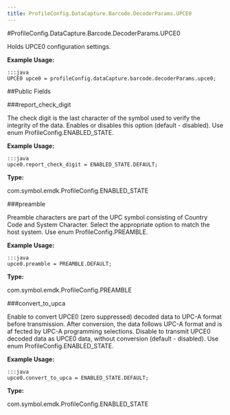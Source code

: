 ```yaml
---
title: ProfileConfig.DataCapture.Barcode.DecoderParams.UPCE0
---
```

#ProfileConfig.DataCapture.Barcode.DecoderParams.UPCE0

Holds UPCE0 configuration settings.

 

**Example Usage:**
	
	:::java	
	UPCE0 upce0 = profileConfig.dataCapture.barcode.decoderParams.upce0;


##Public Fields

###report_check_digit

The check digit is the last character of the symbol used to verify the integrity of the data.
 Enables or disables this option (default - disabled).
 Use enum  ProfileConfig.ENABLED_STATE.

 

**Example Usage:**
	
	:::java	
	upce0.report_check_digit = ENABLED_STATE.DEFAULT;


**Type:**

com.symbol.emdk.ProfileConfig.ENABLED_STATE

###preamble

Preamble characters are part of the UPC symbol consisting of Country Code and System Character.
 Select the appropriate option to match the host system.
 Use enum  ProfileConfig.PREAMBLE.

 

**Example Usage:**
	
	:::java	
	upce0.preamble = PREAMBLE.DEFAULT;


**Type:**

com.symbol.emdk.ProfileConfig.PREAMBLE

###convert_to_upca

Enable to convert UPCE0 (zero suppressed) decoded data to UPC-A format before transmission.
 After conversion, the data follows UPC-A format and is af fected by UPC-A programming selections.
 Disable to transmit UPCE0 decoded data as UPCE0 data, without conversion (default - disabled).
 Use enum  ProfileConfig.ENABLED_STATE.

 

**Example Usage:**
	
	:::java	
	upce0.convert_to_upca = ENABLED_STATE.DEFAULT;


**Type:**

com.symbol.emdk.ProfileConfig.ENABLED_STATE

